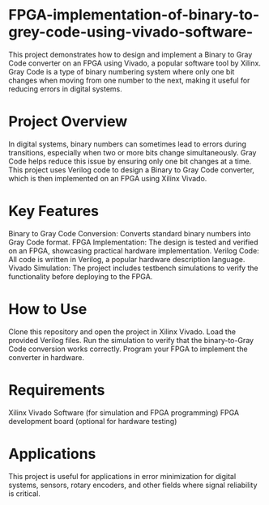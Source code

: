 # FPGA-implementation-of-binary-to-grey-code-using-vivado-software-
This project demonstrates how to design and implement a Binary to Gray Code converter on an FPGA using Vivado, a popular software tool by Xilinx. Gray Code is a type of binary numbering system where only one bit changes when moving from one number to the next, making it useful for reducing errors in digital systems.

# Project Overview
In digital systems, binary numbers can sometimes lead to errors during transitions, especially when two or more bits change simultaneously. Gray Code helps reduce this issue by ensuring only one bit changes at a time. This project uses Verilog code to design a Binary to Gray Code converter, which is then implemented on an FPGA using Xilinx Vivado.

# Key Features
Binary to Gray Code Conversion: Converts standard binary numbers into Gray Code format.
FPGA Implementation: The design is tested and verified on an FPGA, showcasing practical hardware implementation.
Verilog Code: All code is written in Verilog, a popular hardware description language.
Vivado Simulation: The project includes testbench simulations to verify the functionality before deploying to the FPGA.

# How to Use
Clone this repository and open the project in Xilinx Vivado.
Load the provided Verilog files.
Run the simulation to verify that the binary-to-Gray Code conversion works correctly.
Program your FPGA to implement the converter in hardware.

# Requirements
Xilinx Vivado Software (for simulation and FPGA programming)
FPGA development board (optional for hardware testing)

# Applications
This project is useful for applications in error minimization for digital systems, sensors, rotary encoders, and other fields where signal reliability is critical.

